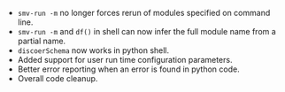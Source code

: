 * `smv-run -m` no longer forces rerun of modules specified on command line.
* `smv-run -m` and `df()` in shell can now infer the full module name from a partial name.
* `discoerSchema` now works in python shell.
* Added support for user run time configuration parameters.
* Better error reporting when an error is found in python code.
* Overall code cleanup.
